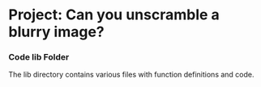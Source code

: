 # Project: Can you unscramble a blurry image? 

### Code lib Folder

The lib directory contains various files with function definitions and code.

